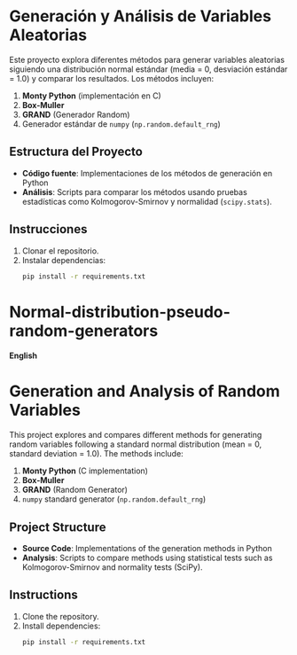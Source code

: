 # Generación y Análisis de Variables Aleatorias

Este proyecto explora diferentes métodos para generar variables aleatorias siguiendo una distribución normal estándar (media = 0, desviación estándar = 1.0) y comparar los resultados. Los métodos incluyen:

1. **Monty Python** (implementación en C)
2. **Box-Muller**
3. **GRAND** (Generador Random)
4. Generador estándar de `numpy` (`np.random.default_rng`)

## Estructura del Proyecto

- **Código fuente**: Implementaciones de los métodos de generación en Python
- **Análisis**: Scripts para comparar los métodos usando pruebas estadísticas como Kolmogorov-Smirnov y normalidad (`scipy.stats`).

## Instrucciones

1. Clonar el repositorio.
2. Instalar dependencias:
   ```bash
   pip install -r requirements.txt
# Normal-distribution-pseudo-random-generators




#### English

# Generation and Analysis of Random Variables

This project explores and compares different methods for generating random variables following a standard normal distribution (mean = 0, standard deviation = 1.0). The methods include:

1. **Monty Python** (C implementation)
2. **Box-Muller**
3. **GRAND** (Random Generator)
4. `numpy` standard generator (`np.random.default_rng`)

## Project Structure

- **Source Code**: Implementations of the generation methods in Python
- **Analysis**: Scripts to compare methods using statistical tests such as Kolmogorov-Smirnov and normality tests (SciPy).

## Instructions

1. Clone the repository.
2. Install dependencies:
   ```bash
   pip install -r requirements.txt

